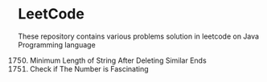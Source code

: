 # LeetCode
These repository contains various problems solution in leetcode on Java Programming language

1750. Minimum Length of String After Deleting Similar Ends
2729. Check if The Number is Fascinating
